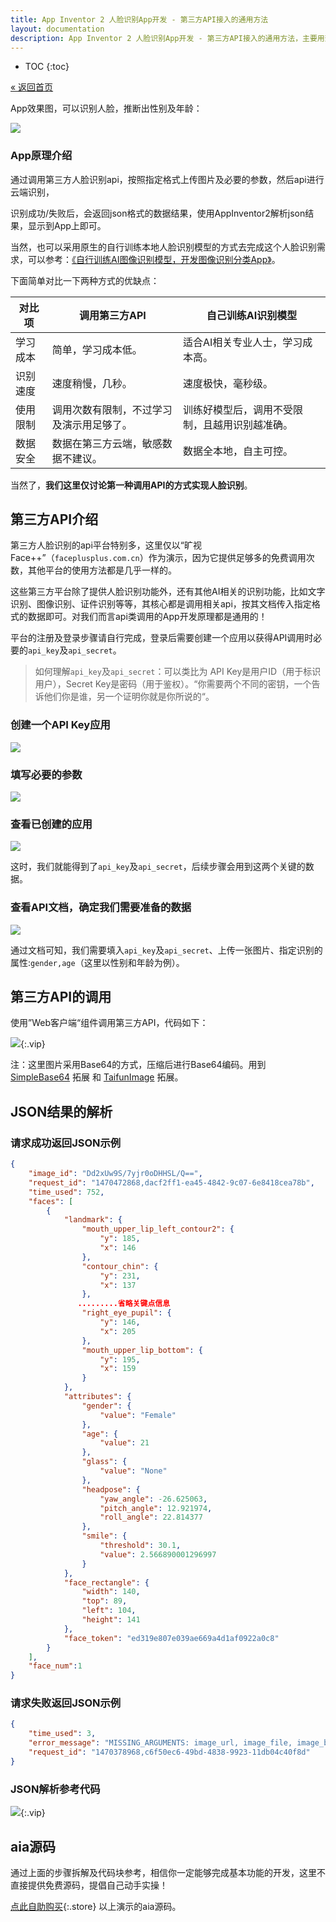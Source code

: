 ```yaml
---
title: App Inventor 2 人脸识别App开发 - 第三方API接入的通用方法
layout: documentation
description: App Inventor 2 人脸识别App开发 - 第三方API接入的通用方法，主要用到Web客户端组件调用第三方api，解析api返回的结果。
---
```


* TOC
{:toc}

[&laquo; 返回首页](index.html)

App效果图，可以识别人脸，推断出性别及年龄：

![](face/face.png)

### App原理介绍

通过调用第三方人脸识别api，按照指定格式上传图片及必要的参数，然后api进行云端识别，

识别成功/失败后，会返回json格式的数据结果，使用AppInventor2解析json结果，显示到App上即可。

当然，也可以采用原生的自行训练本地人脸识别模型的方式去完成这个人脸识别需求，可以参考：[《自行训练AI图像识别模型，开发图像识别分类App》](../extensions/PersonalImageClassifier.html?f=aiface)。

下面简单对比一下两种方式的优缺点：

|   对比项    | 调用第三方API | 自己训练AI识别模型	 |
|---------|---------|---------|
|   学习成本    | 简单，学习成本低。| 适合AI相关专业人士，学习成本高。 |
|   识别速度    | 速度稍慢，几秒。| 速度极快，毫秒级。	 |
|   使用限制    | 调用次数有限制，不过学习及演示用足够了。|  训练好模型后，调用不受限制，且越用识别越准确。	 |
|   数据安全    | 数据在第三方云端，敏感数据不建议。| 数据全本地，自主可控。	 |

当然了，**我们这里仅讨论第一种调用API的方式实现人脸识别**。

## 第三方API介绍

第三方人脸识别的api平台特别多，这里仅以“旷视Face++”（`faceplusplus.com.cn`）作为演示，因为它提供足够多的免费调用次数，其他平台的使用方法都是几乎一样的。

这些第三方平台除了提供人脸识别功能外，还有其他AI相关的识别功能，比如文字识别、图像识别、证件识别等等，其核心都是调用相关api，按其文档传入指定格式的数据即可。对我们而言api类调用的App开发原理都是通用的！

平台的注册及登录步骤请自行完成，登录后需要创建一个应用以获得API调用时必要的`api_key`及`api_secret`。

> 如何理解`api_key`及`api_secret`：可以类比为 API Key是用户ID（用于标识用户），Secret Key是密码（用于鉴权）。“你需要两个不同的密钥，一个告诉他们你是谁，另一个证明你就是你所说的“。

### 创建一个API Key应用

![](face/create_apikey.png)

### 填写必要的参数

![](face/create_apikey_add.png)

### 查看已创建的应用

![](face/apikey.png)

这时，我们就能得到了`api_key`及`api_secret`，后续步骤会用到这两个关键的数据。

### 查看API文档，确定我们需要准备的数据

![](face/api_doc.png)

通过文档可知，我们需要填入`api_key`及`api_secret`、上传一张图片、指定识别的属性:`gender,age`（这里以性别和年龄为例）。

## 第三方API的调用

使用”Web客户端“组件调用第三方API，代码如下：

![](face/blocks1.png){:.vip}

注：这里图片采用Base64的方式，压缩后进行Base64编码。用到 [SimpleBase64](../components/connectivity.html#SimpleBase64) 拓展 和 [TaifunImage](../extensions/TaifunImage.html) 拓展。

## JSON结果的解析

### 请求成功返回JSON示例

```json
{
    "image_id": "Dd2xUw9S/7yjr0oDHHSL/Q==", 
    "request_id": "1470472868,dacf2ff1-ea45-4842-9c07-6e8418cea78b", 
    "time_used": 752, 
    "faces": [
        {
            "landmark": {
                "mouth_upper_lip_left_contour2": {
                    "y": 185, 
                    "x": 146
                }, 
                "contour_chin": {
                    "y": 231, 
                    "x": 137
                }, 
               .........省略关键点信息
                "right_eye_pupil": {
                    "y": 146, 
                    "x": 205
                }, 
                "mouth_upper_lip_bottom": {
                    "y": 195, 
                    "x": 159
                }
            }, 
            "attributes": {
                "gender": {
                    "value": "Female"
                }, 
                "age": {
                    "value": 21
                }, 
                "glass": {
                    "value": "None"
                }, 
                "headpose": {
                    "yaw_angle": -26.625063, 
                    "pitch_angle": 12.921974, 
                    "roll_angle": 22.814377
                }, 
                "smile": {
                    "threshold": 30.1, 
                    "value": 2.566890001296997
                }
            }, 
            "face_rectangle": {
                "width": 140, 
                "top": 89, 
                "left": 104, 
                "height": 141
            }, 
            "face_token": "ed319e807e039ae669a4d1af0922a0c8"
        }
    ],
	"face_num":1
}
```

### 请求失败返回JSON示例

```json
{
    "time_used": 3, 
    "error_message": "MISSING_ARGUMENTS: image_url, image_file, image_base64", 
    "request_id": "1470378968,c6f50ec6-49bd-4838-9923-11db04c40f8d"
}
```

### JSON解析参考代码

![](face/blocks2.png){:.vip}

## aia源码

通过上面的步骤拆解及代码块参考，相信你一定能够完成基本功能的开发，这里不直接提供免费源码，提倡自己动手实操！

[点此自助购买](https://www.fun123.cn/aia-store/240529191150616?f=doc){:.store} 以上演示的aia源码。

